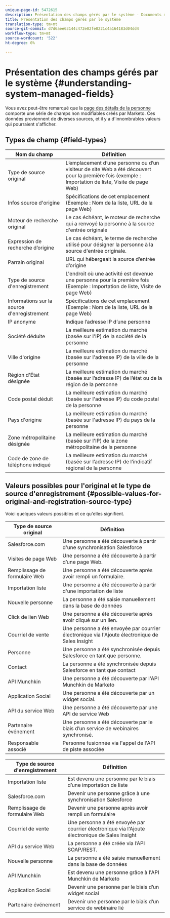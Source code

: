 ```yaml
---
unique-page-id: 5472615
description: Présentation des champs gérés par le système - Documents marketing - Documentation du produit
title: Présentation des champs gérés par le système
translation-type: tm+mt
source-git-commit: d7d6aee63144c472e02fe0221c4a164183d04dd4
workflow-type: tm+mt
source-wordcount: '522'
ht-degree: 0%

---
```



# Présentation des champs gérés par le système {#understanding-system-managed-fields}

Vous avez peut-être remarqué que la [page des détails de la personne](../../../product-docs/core-marketo-concepts/smart-lists-and-static-lists/managing-people-in-smart-lists/using-the-person-detail-page.md) comporte une série de champs non modifiables créés par Marketo. Ces données proviennent de diverses sources, et il y a d&#39;innombrables valeurs qui pourraient s&#39;afficher.

## Types de champ {#field-types}

| **Nom du champ** | **Définition** |
|---|---|
| Type de source original | L’emplacement d’une personne ou d’un visiteur de site Web a été découvert pour la première fois (exemple : Importation de liste, Visite de page Web) |
| Infos source d&#39;origine | Spécifications de cet emplacement (Exemple : Nom de la liste, URL de la page Web) |
| Moteur de recherche original | Le cas échéant, le moteur de recherche qui a renvoyé la personne à la source d&#39;entrée originale |
| Expression de recherche d’origine | Le cas échéant, le terme de recherche utilisé pour désigner la personne à la source d&#39;entrée originale. |
| Parrain original | URL qui hébergeait la source d’entrée d’origine |
| Type de source d&#39;enregistrement | L&#39;endroit où une activité est devenue une personne pour la première fois (Exemple : Importation de liste, Visite de page Web) |
| Informations sur la source d&#39;enregistrement | Spécifications de cet emplacement (Exemple : Nom de la liste, URL de la page Web) |
| IP anonyme | Indique l’adresse IP d’une personne |
| Société déduite | La meilleure estimation du marché (basée sur l&#39;IP) de la société de la personne |
| Ville d&#39;origine | La meilleure estimation du marché (basée sur l&#39;adresse IP) de la ville de la personne |
| Région d&#39;État désignée | La meilleure estimation du marché (basée sur l’adresse IP) de l’état ou de la région de la personne |
| Code postal déduit | La meilleure estimation du marché (basée sur l&#39;adresse IP) du code postal de la personne |
| Pays d&#39;origine | La meilleure estimation du marché (basée sur l&#39;adresse IP) du pays de la personne |
| Zone métropolitaine désignée | La meilleure estimation du marché (basée sur l&#39;IP) de la zone métropolitaine de la personne |
| Code de zone de téléphone indiqué | La meilleure estimation du marché (basée sur l’adresse IP) de l’indicatif régional de la personne |

## Valeurs possibles pour l&#39;original et le type de source d&#39;enregistrement {#possible-values-for-original-and-registration-source-type}

Voici quelques valeurs possibles et ce qu&#39;elles signifient.

| **Type de source original** | **Définition** |
|---|---|
| Salesforce.com | Une personne a été découverte à partir d&#39;une synchronisation Salesforce |
| Visites de page Web | Une personne a été découverte à partir d’une page Web. |
| Remplissage de formulaire Web | Une personne a été découverte après avoir rempli un formulaire. |
| Importation liste | Une personne a été découverte à partir d&#39;une importation de liste |
| Nouvelle personne | La personne a été saisie manuellement dans la base de données |
| Click de lien Web | Une personne a été découverte après avoir cliqué sur un lien. |
| Courriel de vente | Une personne a été envoyée par courrier électronique via l&#39;Ajoute électronique de Sales Insight |
| Personne | Une personne a été synchronisée depuis Salesforce en tant que personne. |
| Contact | La personne a été synchronisée depuis Salesforce en tant que contact |
| API Munchkin | Une personne a été découverte par l&#39;API Munchkin de Marketo |
| Application Social | Une personne a été découverte par un widget social. |
| API du service Web | Une personne a été découverte par une API de service Web |
| Partenaire événement | Une personne a été découverte par le biais d’un service de webinaires synchronisé. |
| Responsable associé | Personne fusionnée via l&#39;appel de l&#39;API de piste associée |

| **Type de source d&#39;enregistrement** | **Définition** |
|---|---|
| Importation liste | Est devenu une personne par le biais d’une importation de liste |
| Salesforce.com | Devenir une personne grâce à une synchronisation Salesforce |
| Remplissage de formulaire Web | Devenir une personne après avoir rempli un formulaire |
| Courriel de vente | Une personne a été envoyée par courrier électronique via l&#39;Ajoute électronique de Sales Insight |
| API du service Web | La personne a été créée via l’API SOAP/REST. |
| Nouvelle personne | La personne a été saisie manuellement dans la base de données |
| API Munchkin | Est devenu une personne grâce à l&#39;API Munchkin de Marketo |
| Application Social | Devenir une personne par le biais d’un widget social |
| Partenaire événement | Devenir une personne par le biais d’un service de webinaire lié |

